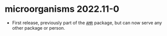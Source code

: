 # microorganisms 2022.11-0

* First release, previously part of the [`AMR`](https://github.com/msberends/AMR) package, but can now serve any other package or person.
